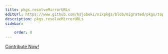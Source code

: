 ```yaml
---
title: pkgs.resolveMirrorURLs
editUrl: https://www.github.com/hsjobeki/nixpkgs/blob/migrated/pkgs/top-level/all-packages.nix#L1219C23
description: pkgs.resolveMirrorURLs
sidebar:

    order: 8
---
```


<a href="https://www.github.com/hsjobeki/nixpkgs/blob/migrated/pkgs/top-level/all-packages.nix#L1219C23">Contribute Now!</a>



